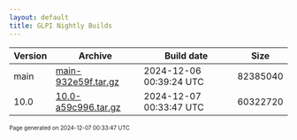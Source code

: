 ```yaml
---
layout: default
title: GLPI Nightly Builds
---
```


Version|Archive|Build date|Size
---|---|---|---
main|[main-932e59f.tar.gz](main-932e59f.tar.gz)|2024-12-06 00:39:24 UTC|82385040
10.0|[10.0-a59c996.tar.gz](10.0-a59c996.tar.gz)|2024-12-07 00:33:47 UTC|60322720

<font size="1">Page generated on 2024-12-07 00:33:47 UTC</font>
